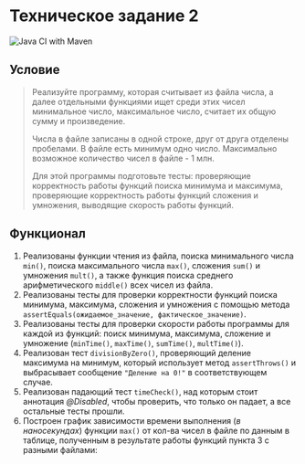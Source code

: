 # Техническое задание 2
![Java CI with Maven](https://github.com/vera-tkacheva/TZ2/actions/workflows/maven.yml/badge.svg)

## Условие
> Реализуйте программу, которая считывает из файла числа, а далее отдельными функциями ищет среди этих чисел минимальное число, максимальное число, считает их общую сумму и произведение.
> 
> Числа в файле записаны в одной строке, друг от друга отделены пробелами. В файле есть минимум одно число. Максимально возможное количество чисел в файле - 1 млн.
> 
> Для этой программы подготовьте тесты: проверяющие корректность работы функций поиска минимума и максимума, проверяющие корректность работы функций сложения и умножения, выводящие скорость работы функций.

## Функционал

1. Реализованы функции чтения из файла, поиска минимального числа `min()`, поиска максимального числа `max()`, сложения `sum()` и умножения `mult()`, а также функция поиска среднего арифметического `middle()` всех чисел из файла.
2. Реализованы тесты для проверки корректности функций поиска минимума, максимума, сложения и умножения с помощью метода `assertEquals(ожидаемое_значение, фактическое_значение)`.
3. Реализованы тесты для проверки скорости работы программы для каждой из функций: поиск минимума, максимума, сложение и умножение (`minTime()`, `maxTime()`, `sumTime()`, `multTime()`).
4. Реализован тест `divisionByZero()`, проверяющий деление максимума на минимум, который использует метод `assertThrows()` и выбрасывает сообщение `"Деление на 0!"` в соответствующем случае.
5. Реализован падающий тест `timeCheck()`, над которым стоит аннотация *@Disabled*, чтобы проверить, что только он падает, а все остальные тесты прошли.
6. Построен график зависимости времени выполнения (*в наносекундах*) функции `max()` от кол-ва чисел в файле по данным в таблице, полученным в результате работы функций пункта 3 с разными файлами:


